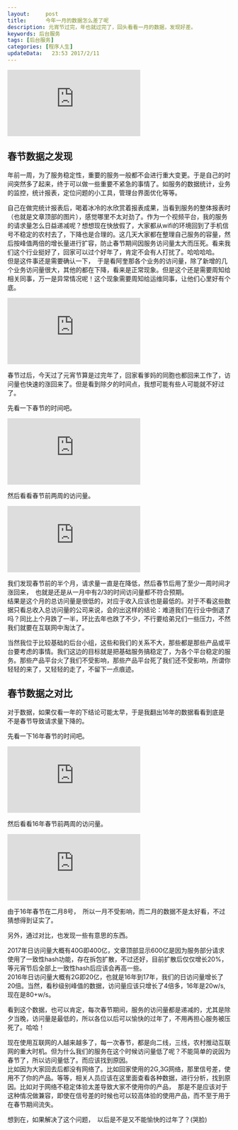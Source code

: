 ```yaml
---
layout:     post
title:      今年一月的数据怎么差了呢
description: 元宵节过完，年也就过完了，回头看看一月的数据，发现好差。    
keywords: 后台服务
tags: [后台服务]
categories: [程序人生]
updateData:   23:53 2017/2/11
---
```


![union-2017-new][]


## 春节数据之发现

年前一周，为了服务稳定性，重要的服务一般都不会进行重大变更。于是自己的时间突然多了起来，终于可以做一些重要不紧急的事情了。如服务的数据统计，业务的监控，统计报表，定位问题的小工具，管理台界面优化等等。  


自己在做完统计报表后，喝着冰冷的水欣赏着报表成果，当看到服务的整体报表时（也就是文章顶部的图片），感觉哪里不太对劲了。作为一个视频平台，我的服务的请求量怎么日益递减呢？想想现在快放假了，大家都从wifi的环境回到了手机信号不稳定的农村去了，下降也是合理的。这几天大家都在整理自己服务的容量，然后按峰值两倍的增长量进行扩容，防止春节期间因服务访问量太大而压死。看来我们这个行业挺好了，回家可以过个好年了，肯定不会有人打扰了。哈哈哈哈。  
但是这件事还是需要确认一下，　于是看阿奎那各个业务的访问量，除了新增的几个业务访问量很大，其他的都在下降，看来是正常现象。但是这个还是需要周知给相关同事，万一是异常情况呢！这个现象需要周知给运维同事，让他们心里好有个底。  

![union-data-talk][]


春节过后，今天过了元宵节算是过完年了，回家看爹妈的同胞也都回来工作了，访问量也快速的涨回来了。但是看到除夕的时间点，我想可能有些人可能就不好过了。  

先看一下春节的时间吧。  

![2017-date][]

然后看看春节前两周的访问量。  

![union-2017][]


我们发现春节前的半个月，请求量一直是在降低，然后春节后用了至少一周时间才涨回来，　也就是还是从一月中有2/3的时间访问量都不符合预期。  
结果是这个月的总访问量是很低的，对应于收入应该也是最低的。对于不看这些数据只看总收入总访问量的公司来说，会的出这样的结论：难道我们在行业中倒退了吗？同比上个月跌了一半，环比去年也跌了不少，不行要给弟兄们一些压力，不然我们就要在互联网中淘汰了。  


当然我位于比较基础的后台小组，这些和我们的关系不大，那些都是那些产品或平台要考虑的事情。我们这边的目标就是把基础服务搞稳定了，为各个平台稳定的服务。那些产品平台火了我们不受影响，那些产品平台死了我们还不受影响，所谓你轻轻的来了，又轻轻的走了，不留下一点痕迹。  


## 春节数据之对比

对于数据，如果仅看一年的下结论可能太早，于是我翻出16年的数据看看到底是不是春节导致请求量下降的。  


先看一下16年春节的时间吧。  

![2016-date][]

然后看看16年春节前两周的访问量。  

![union-2016][]


由于16年春节在二月8号，　所以一月不受影响，而二月的数据不是太好看，不过猜想得到证实了。  


另外，通过对比，也发现一些有意思的东西。  

2017年日访问量大概有40G即400亿，文章顶部显示600亿是因为服务部分请求使用了一致性hash功能，存在拆包扩散，不过还好，目前扩散后仅仅增长20%，等元宵节后全部上一致性hash后应该会再高一些。  
2016年日访问量大概有2G即20亿，也就是16年到17年，我们的日访问量增长了20倍。当然，看秒级别峰值的数据，访问量应该只增长了4倍多，16年是20w/s, 现在是80+w/s。  


看到这个数据，也可以肯定，每次春节期间，服务的访问量都是递减的，尤其是除夕当晚，访问量是最低的，所以各位以后可以愉快的过年了，不用再担心服务被压死了。哈哈！  


现在使用互联网的人越来越多了，每一次春节，都是向二线，三线，农村推动互联网的重大时机。但为什么我们的服务在这个时候访问量低了呢？不能简单的说因为春节了，所以访问量低了。而应该找到原因。  
比如因为大家回去后都没有网络了。比如回家使用的2G,3G网络，那里信号差，使用不了你的产品。等等，相关人员应该在这里面查看各种数据，进行分析，找到原因。比如对于网络不稳定体验太差导致大家不使用你的产品，　那是不是应该对于这种情况做兼容，即使在信号差的时候也可以较高体验的使用产品，而不至于用于在春节期间流失。  

想到在，如果解决了这个问题，　以后是不是又不能愉快的过年了？(哭脸)



[union-2017-new]: http://tiankonguse.com/lab/cloudLink/baidupan.php?url=/1915453531/4246015562.jpg
[union-2017]: http://tiankonguse.com/lab/cloudLink/baidupan.php?url=/1915453531/3797439509.jpg
[union-2016]: http://tiankonguse.com/lab/cloudLink/baidupan.php?url=/1915453531/899129215.jpg
[2017-date]: http://tiankonguse.com/lab/cloudLink/baidupan.php?url=/1915453531/152209493.jpg
[2016-date]: http://tiankonguse.com/lab/cloudLink/baidupan.php?url=/1915453531/1264893249.jpg
[union-data-talk]: http://tiankonguse.com/lab/cloudLink/baidupan.php?url=/1915453531/2687116357.jpg
